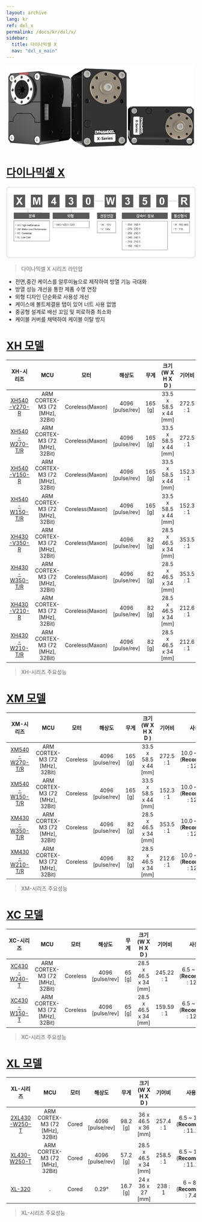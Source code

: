 ```yaml
---
layout: archive
lang: kr
ref: dxl_x
permalink: /docs/kr/dxl/x/
sidebar:
  title: 다이나믹셀 X
  nav: "dxl_x_main"
---
```


![](/assets/images/dxl/x/x_series_product.png)

# [다이나믹셀 X](#다이나믹셀-x)

![](/assets/images/dxl/x/dxl_x_productline_kr.png)

> 다이나믹셀 X 시리즈 라인업

- 전면,중간 케이스를 알루미늄으로 제작하여 방열 기능 극대화
- 방열 성능 개선을 통한 제품 수명 연장
- 외형 디자인 단순화로 사용성 개선
- 케이스에 볼트체결용 탭이 있어 너트 사용 없앰
- 중공형 설계로 배선 꼬임 및 피로하중 최소화
- 케이블 커버를 채택하여 케이블 이탈 방지


# [XH 모델](#xh-모델)

|    XH-시리즈     |               MCU                |      모터       |      해상도       |   무게   |   크기 (W X H X D )    |  기어비   |                     사용 전압                     |
|:----------------:|:--------------------------------:|:---------------:|:-----------------:|:--------:|:----------------------:|:---------:|:-------------------------------------------------:|
|  [XH540-V270-R]  | ARM CORTEX-M3 (72 \[MHz], 32Bit) | Coreless(Maxon) | 4096 \[pulse/rev] | 165 \[g] | 33.5 x 58.5 x 44 \[mm] | 272.5 : 1 |     24 \[V]<br>(**Recommended** : 24.0 \[V])      |
| [XH540-W270-T/R] | ARM CORTEX-M3 (72 \[MHz], 32Bit) | Coreless(Maxon) | 4096 \[pulse/rev] | 165 \[g] | 33.5 x 58.5 x 44 \[mm] | 272.5 : 1 | 10.0 ~ 14.8 \[V]<br>(**Recommended** : 12.0 \[V]) |
|  [XH540-V150-R]  | ARM CORTEX-M3 (72 \[MHz], 32Bit) | Coreless(Maxon) | 4096 \[pulse/rev] | 165 \[g] | 33.5 x 58.5 x 44 \[mm] | 152.3 : 1 |     24 \[V]<br>(**Recommended** : 24.0 \[V])      |
| [XH540-W150-T/R] | ARM CORTEX-M3 (72 \[MHz], 32Bit) | Coreless(Maxon) | 4096 \[pulse/rev] | 165 \[g] | 33.5 x 58.5 x 44 \[mm] | 152.3 : 1 | 10.0 ~ 14.8 \[V]<br>(**Recommended** : 12.0 \[V]) |
|  [XH430-V350-R]  | ARM CORTEX-M3 (72 \[MHz], 32Bit) | Coreless(Maxon) | 4096 \[pulse/rev] | 82 \[g]  | 28.5 x 46.5 x 34 \[mm] | 353.5 : 1 |     24 \[V]<br>(**Recommended** : 24.0 \[V])      |
| [XH430-W350-T/R] | ARM CORTEX-M3 (72 \[MHz], 32Bit) | Coreless(Maxon) | 4096 \[pulse/rev] | 82 \[g]  | 28.5 x 46.5 x 34 \[mm] | 353.5 : 1 | 10.0 ~ 14.8 \[V]<br>(**Recommended** : 12.0 \[V]) |
|  [XH430-V210-R]  | ARM CORTEX-M3 (72 \[MHz], 32Bit) | Coreless(Maxon) | 4096 \[pulse/rev] | 82 \[g]  | 28.5 x 46.5 x 34 \[mm] | 212.6 : 1 |     24 \[V]<br>(**Recommended** : 24.0 \[V])      |
| [XH430-W210-T/R] | ARM CORTEX-M3 (72 \[MHz], 32Bit) | Coreless(Maxon) | 4096 \[pulse/rev] | 82 \[g]  | 28.5 x 46.5 x 34 \[mm] | 212.6 : 1 | 10.0 ~ 14.8 \[V]<br>(**Recommended** : 12.0 \[V]) |

> XH-시리즈 주요성능

# [XM 모델](#xm-모델)

|    XM-시리즈     |               MCU                |   모터   |      해상도       |   무게   |   크기 (W X H X D )    |  기어비   |                     사용 전압                     |
|:----------------:|:--------------------------------:|:--------:|:-----------------:|:--------:|:----------------------:|:---------:|:-------------------------------------------------:|
| [XM540-W270-T/R] | ARM CORTEX-M3 (72 \[MHz], 32Bit) | Coreless | 4096 \[pulse/rev] | 165 \[g] | 33.5 x 58.5 x 44 \[mm] | 272.5 : 1 | 10.0 ~ 14.8 \[V]<br>(**Recommended** : 12.0 \[V]) |
| [XM540-W150-T/R] | ARM CORTEX-M3 (72 \[MHz], 32Bit) | Coreless | 4096 \[pulse/rev] | 165 \[g] | 33.5 x 58.5 x 44 \[mm] | 152.3 : 1 | 10.0 ~ 14.8 \[V]<br>(**Recommended** : 12.0 \[V]) |
| [XM430-W350-T/R] | ARM CORTEX-M3 (72 \[MHz], 32Bit) | Coreless | 4096 \[pulse/rev] | 82 \[g]  | 28.5 x 46.5 x 34 \[mm] | 353.5 : 1 | 10.0 ~ 14.8 \[V]<br>(**Recommended** : 12.0 \[V]) |
| [XM430-W210-T/R] | ARM CORTEX-M3 (72 \[MHz], 32Bit) | Coreless | 4096 \[pulse/rev] | 82 \[g]  | 28.5 x 46.5 x 34 \[mm] | 212.6 : 1 | 10.0 ~ 14.8 \[V]<br>(**Recommended** : 12.0 \[V]) |

> XM-시리즈 주요성능

# [XC 모델](#xc-모델)

|   XC-시리즈    |               MCU                |   모터   |      해상도       |  무게   |   크기 (W X H X D )    |   기어비   |                    사용 전압                     |
|:--------------:|:--------------------------------:|:--------:|:-----------------:|:-------:|:----------------------:|:----------:|:------------------------------------------------:|
| [XC430-W240-T] | ARM CORTEX-M3 (72 \[MHz], 32Bit) | Coreless | 4096 \[pulse/rev] | 65 \[g] | 28.5 x 46.5 x 34 \[mm] | 245.22 : 1 | 6.5 ~ 14.8 \[V]<br>(**Recommended** : 12.0 \[V]) |
| [XC430-W150-T] | ARM CORTEX-M3 (72 \[MHz], 32Bit) | Coreless | 4096 \[pulse/rev] | 65 \[g] | 28.5 x 46.5 x 34 \[mm] | 159.59 : 1 | 6.5 ~ 14.8 \[V]<br>(**Recommended** : 12.0 \[V]) |

> XC-시리즈 주요성능

# [XL 모델](#xl-모델)

|    XL-시리즈    |               MCU                | 모터  |      해상도       |   무게    |   크기 (W X H X D )    |  기어비   |                    사용 전압                     |
|:---------------:|:--------------------------------:|:-----:|:-----------------:|:---------:|:----------------------:|:---------:|:------------------------------------------------:|
| [2XL430-W250-T] | ARM CORTEX-M3 (72 \[MHz], 32Bit) | Cored | 4096 \[pulse/rev] | 98.2 \[g] |  36 x 46.5 x 36 \[mm]  | 257.4 : 1 | 6.5 ~ 12.0 \[V]<br>(**Recommended** : 11.1 \[V]) |
| [XL430-W250-T]  | ARM CORTEX-M3 (72 \[MHz], 32Bit) | Cored | 4096 \[pulse/rev] | 57.2 \[g] | 28.5 x 46.5 x 34 \[mm] | 258.5 : 1 | 6.5 ~ 12.0 \[V]<br>(**Recommended** : 11.1 \[V]) |
|    [XL-320]     |                .                 | Cored |     0.29&deg;     | 16.7 \[g] |   24 x 36 x 27 \[mm]   |  238 : 1  |   6 ~ 8.4 \[V]<br>(**Recommended** : 7.4 \[V])   |

> XL-시리즈 주요성능

[XH430-W210-T/R]: /docs/kr/dxl/x/xh430-w210/
[XH430-W350-T/R]: /docs/kr/dxl/x/xh430-w350/
[XH430-V210-R]: /docs/kr/dxl/x/xh430-v210/
[XH430-V350-R]: /docs/kr/dxl/x/xh430-v350/
[XH540-W150-T/R]: /docs/kr/dxl/x/xh540-w150/
[XH540-W270-T/R]: /docs/kr/dxl/x/xh540-w270/
[XH540-V150-R]: /docs/kr/dxl/x/xh540-v150/
[XH540-V270-R]: /docs/kr/dxl/x/xh540-v270/
[XM430-W210-T/R]: /docs/kr/dxl/x/xm430-w210/
[XM430-W350-T/R]: /docs/kr/dxl/x/xm430-w350/
[XM540-W150-T/R]: /docs/kr/dxl/x/xm540-w150/
[XM540-W270-T/R]: /docs/kr/dxl/x/xm540-w270/
[XC430-W150-T]: /docs/kr/dxl/x/xc430-w150/
[XC430-W240-T]: /docs/kr/dxl/x/xc430-w240/
[XL-320]: /docs/kr/dxl/x/xl320/
[XL430-W250-T]: /docs/kr/dxl/x/xl430-w250/
[2XL430-W250-T]: /docs/kr/dxl/x/2xl430-w250/
